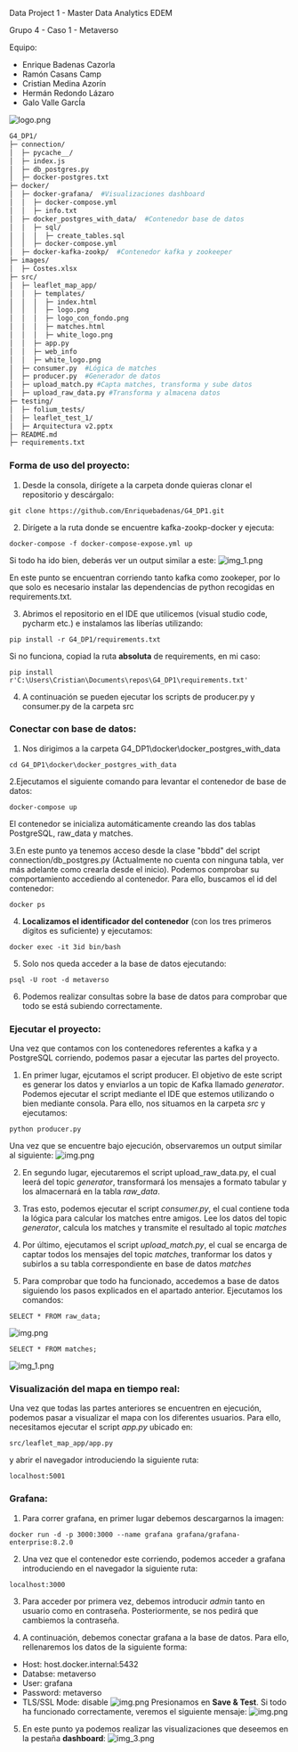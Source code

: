 Data Project 1 - Master Data Analytics EDEM

Grupo 4 - Caso 1 - Metaverso

Equipo:
- Enrique Badenas Cazorla
- Ramón Casans Camp
- Cristian Medina Azorín
- Hermán Redondo Lázaro
- Galo Valle GarcÍa

![logo.png](images/logopng.png)

```bash
G4_DP1/
├─ connection/
│  ├─ pycache__/
│  ├─ index.js
│  ├─ db_postgres.py
│  ├─ docker-postgres.txt
├─ docker/
│  ├─ docker-grafana/  #Visualizaciones dashboard
│  │  ├─ docker-compose.yml
│  │  ├─ info.txt
│  ├─ docker_postgres_with_data/  #Contenedor base de datos
│  │  ├─ sql/
│  │  │  ├─ create_tables.sql                
│  │  ├─ docker-compose.yml
│  ├─ docker-kafka-zookp/  #Contenedor kafka y zookeeper 
├─ images/
│  ├─ Costes.xlsx
├─ src/
│  ├─ leaflet_map_app/
│  │  ├─ templates/
│  │  │  ├─ index.html
│  │  │  ├─ logo.png
│  │  │  ├─ logo_con_fondo.png
│  │  │  ├─ matches.html
│  │  │  ├─ white_logo.png
│  │  ├─ app.py  
│  │  ├─ web_info
│  │  ├─ white_logo.png
│  ├─ consumer.py  #Lógica de matches
│  ├─ producer.py  #Generador de datos
│  ├─ upload_match.py #Capta matches, transforma y sube datos
│  ├─ upload_raw_data.py #Transforma y almacena datos
├─ testing/
│  ├─ folium_tests/
│  ├─ leaflet_test_1/
│  ├─ Arquitectura v2.pptx
├─ README.md
├─ requirements.txt
```


### Forma de uso del proyecto:


1. Desde la consola, dirígete a la carpeta donde quieras clonar el repositorio y descárgalo:
```console
git clone https://github.com/Enriquebadenas/G4_DP1.git
```
2. Dirígete a la ruta donde se encuentre kafka-zookp-docker y ejecuta:
```
docker-compose -f docker-compose-expose.yml up
```
Si todo ha ido bien, deberás ver un output similar a este:
![img_1.png](images/zookeper_running.png)

En este punto se encuentran corriendo tanto kafka como zookeper, por lo que solo es necesario instalar las dependencias de python recogidas en requirements.txt.

3. Abrimos el repositorio en el IDE que utilicemos (visual studio code, pycharm etc.) e instalamos las liberías utilizando:
```
pip install -r G4_DP1/requirements.txt
```
Si no funciona, copiad la ruta **absoluta** de requirements, en mi caso:
```
pip install r'C:\Users\Cristian\Documents\repos\G4_DP1\requirements.txt'
```
4. A continuación se pueden ejecutar los scripts de producer.py y consumer.py de la carpeta src

### Conectar con base de datos:

1. Nos dirigimos a la carpeta G4_DP1\docker\docker_postgres_with_data
```
cd G4_DP1\docker\docker_postgres_with_data
```

2.Ejecutamos el siguiente comando para levantar el contenedor de base de datos: 
````
docker-compose up
````
El contenedor se inicializa automáticamente creando las dos tablas PostgreSQL, raw_data y matches.

3.En este punto ya tenemos acceso desde la clase "bbdd" del script connection/db_postgres.py (Actualmente no cuenta con ninguna tabla, ver más adelante como crearla desde el inicio). Podemos comprobar su comportamiento accediendo al contenedor. Para ello, buscamos el id del contenedor:
````
docker ps
````
4. **Localizamos el identificador del contenedor** (con los tres primeros dígitos es suficiente) y ejecutamos:
```
docker exec -it 3id bin/bash
```
5. Solo nos queda acceder a la base de datos ejecutando:
```
psql -U root -d metaverso
```
6. Podemos realizar consultas sobre la base de datos para comprobar que todo se está subiendo correctamente.

### Ejecutar el proyecto:

Una vez que contamos con los contenedores referentes a kafka y a PostgreSQL corriendo, podemos pasar a ejecutar las partes del proyecto.

1. En primer lugar, ejcutamos el script producer. El objetivo de este script es generar los datos y enviarlos a un topic de Kafka llamado _generator_. Podemos ejecutar el script mediante el IDE que estemos utilizando o bien mediante consola. Para ello, nos situamos en la carpeta _src_ y ejecutamos:

```
python producer.py
```

Una vez que se encuentre bajo ejecución, observaremos un output similar al siguiente:
![img.png](images/datagenerator.png)

2. En segundo lugar, ejecutaremos el script upload_raw_data.py, el cual leerá del topic _generator_, transformará los mensajes a formato tabular y los almacernará en la tabla _raw_data_.

3. Tras esto, podemos ejecutar el script _consumer.py_, el cual contiene toda la lógica para calcular los matches entre amigos. Lee los datos del topic _generator_, calcula los matches y transmite el resultado al topic _matches_

4. Por último, ejecutamos el script _upload_match.py_, el cual se encarga de captar todos los mensajes del topic _matches_, tranformar los datos y subirlos a su tabla correspondiente en base de datos _matches_

5. Para comprobar que todo ha funcionado, accedemos a base de datos siguiendo los pasos explicados en el apartado anterior. Ejecutamos los comandos:
```
SELECT * FROM raw_data;
```
![img.png](images/raw_data.png)

````
SELECT * FROM matches;
````
![img_1.png](images/matches.png)

### Visualización del mapa en tiempo real:

Una vez que todas las partes anteriores se encuentren en ejecución, podemos pasar a visualizar el mapa con los diferentes usuarios. Para ello, necesitamos ejecutar el script _app.py_ ubicado en:

```
src/leaflet_map_app/app.py
```
y abrir el navegador introduciendo la siguiente ruta:
```
localhost:5001
```

### Grafana:
1. Para correr grafana, en primer lugar debemos descargarnos la imagen:
````
docker run -d -p 3000:3000 --name grafana grafana/grafana-enterprise:8.2.0
````
2. Una vez que el contenedor este corriendo, podemos acceder a grafana introduciendo en el navegador la siguiente ruta:
```
localhost:3000
```
3. Para acceder por primera vez, debemos introducir _admin_ tanto en usuario como en contraseña. Posteriormente, se nos pedirá que cambiemos la contraseña.

4. A continuación, debemos conectar grafana a la base de datos. Para ello, rellenaremos los datos de la siguiente forma:
* Host:  host.docker.internal:5432
* Databse: metaverso
* User: grafana
* Password: metaverso
* TLS/SSL Mode: disable
![img.png](images/conexion_grafana.png)
Presionamos en **Save & Test**. Si todo ha funcionado correctamente, veremos el siguiente mensaje:
![img.png](images/connection_ok.png)
5. En este punto ya podemos realizar las visualizaciones que deseemos en la pestaña **dashboard**:
![img_3.png](images/create_dashboard.png)
